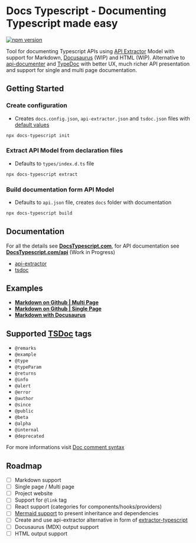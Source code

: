 # Docs Typescript - Documenting Typescript made easy

[![npm version](https://badge.fury.io/js/docs-typescript.svg)](https://badge.fury.io/js/docs-typescript)

Tool for documenting Typescript APIs using [API Extractor](https://api-extractor.com/pages/overview/intro/) Model with support for Markdown, [Docusaurus](https://docusaurus.io) (WIP) and HTML (WIP).
Alternative to [api-documenter](https://api-extractor.com/pages/setup/generating_docs/) and [TypeDoc](https://typedoc.org) with better UX, much richer API presentation and support for single and multi page documentation.

## Getting Started

### Create configuration

- Creates `docs.config.json`, `api-extractor.json` and `tsdoc.json` files with [default values](https://github.com/michalfedyna/docs-typescript/tree/main/packages/docs-typescript/src/templates/config)

```bash
npx docs-typescript init
```

### Extract API Model from declaration files

- Defaults to `types/index.d.ts` file

```bash
npx docs-typescript extract
```

### Build documentation form API Model

- Defaults to `api.json` file, creates `docs` folder with documentation

```bash
npx docs-typescript build
```

## Documentation

For all the details see **[DocsTypescript.com](docstypescript.com)**, for API documentation see **[DocsTypescript.com/api](docstypescript.com/api)** (Work in Progress)

- [api-extractor](https://api-extractor.com)
- [tsdoc](https://tsdoc.org)

## Examples

- [**Markdown on Github | Multi Page**]()
- [**Markdown on Github | Single Page**]()
- [**Markdown with Docusaurus**]()

## Supported [TSDoc](https://tsdoc.org) tags

- `@remarks`
- `@example`
- `@type`
- `@typeParam`
- `@returns`
- `@info`
- `@alert`
- `@error`
- `@author`
- `@since`
- `@public`
- `@beta`
- `@alpha`
- `@internal`
- `@deprecated`

For more informations visit [Doc comment syntax](https://api-extractor.com/pages/tsdoc/doc_comment_syntax/)

## Roadmap

- [ ] Markdown support
- [ ] Single page / Multi page
- [ ] Project website
- [ ] Support for `@link` tag
- [ ] React support (categories for components/hooks/providers)
- [ ] [Mermaid support](https://mermaid.js.org) to present inheritance and dependencies
- [ ] Create and use api-extractor alternative in form of [extractor-typescript](https://github.com/michalfedyna/extractor-typescript)
- [ ] Docusaurus (MDX) output support
- [ ] HTML output support
